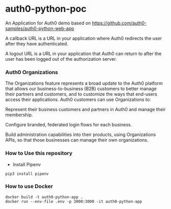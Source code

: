 # auth0-python-poc
An Application for Auth0 demo based on https://github.com/auth0-samples/auth0-python-web-app


A callback URL is a URL in your application where Auth0 redirects the user after they have authenticated.

A logout URL is a URL in your application that Auth0 can return to after the user has been logged out of the authorization server.


### Auth0 Organizations
The Organizations feature represents a broad update to the Auth0 platform that allows our business-to-business (B2B) customers to better manage their partners and customers, and to customize the ways that end-users access their applications. Auth0 customers can use Organizations to:

Represent their business customers and partners in Auth0 and manage their membership.

Configure branded, federated login flows for each business.

Build administration capabilities into their products, using Organizations APIs, so that those businesses can manage their own organizations.


### How to Use this repository
- Install Pipenv
```
pip3 install pipenv
```
### How to use Docker

```
docker build -t auth0-python-app .
docker run --env-file .env -p 3000:3000 -it auth0-python-app
```